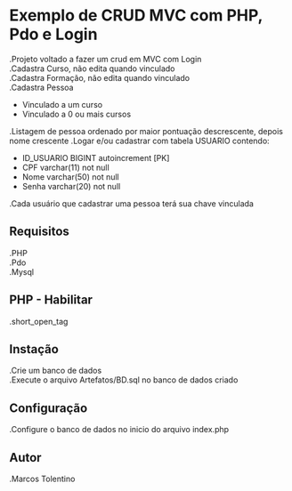 # Exemplo de CRUD MVC com PHP, Pdo e Login

.Projeto voltado a fazer um crud em MVC com Login  
.Cadastra Curso, não edita quando vinculado  
.Cadastra Formação, não edita quando vinculado  
.Cadastra Pessoa  
 - Vinculado a um curso 
 - Vinculado a 0 ou mais cursos  

.Listagem de pessoa ordenado por maior pontuação descrescente, depois nome crescente
.Logar e/ou cadastrar com tabela USUARIO contendo:  
 - ID_USUARIO BIGINT autoincrement [PK]
 - CPF varchar(11) not null
 - Nome varchar(50) not null  
 - Senha  varchar(20) not null 

.Cada usuário que cadastrar uma pessoa terá sua chave vinculada

## Requisitos

.PHP  
.Pdo  
.Mysql  

## PHP - Habilitar

.short_open_tag

## Instação

.Crie um banco de dados  
.Execute o arquivo Artefatos/BD.sql no banco de dados criado

## Configuração

.Configure o banco de dados no inicio do arquivo index.php

## Autor

.Marcos Tolentino
